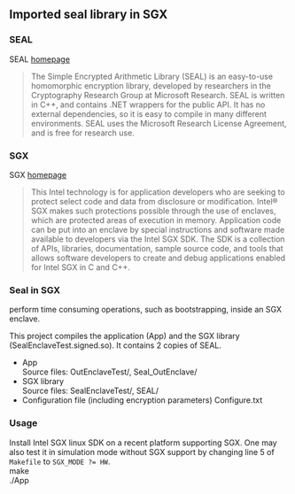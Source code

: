 ## Imported seal library in SGX

### SEAL
SEAL [homepage](https://www.microsoft.com/en-us/research/project/simple-encrypted-arithmetic-library/)
> The Simple Encrypted Arithmetic Library (SEAL) is an easy-to-use homomorphic encryption library, developed by researchers in the Cryptography Research Group at Microsoft Research. SEAL is written in C++, and contains .NET wrappers for the public API. It has no external dependencies, so it is easy to compile in many different environments. SEAL uses the Microsoft Research License Agreement, and is free for research use.

### SGX
SGX [homepage](https://software.intel.com/en-us/sgx)
> This Intel technology is for application developers who are seeking to protect select code and data from disclosure or modification. Intel® SGX makes such protections possible through the use of enclaves, which are protected areas of execution in memory. Application code can be put into an enclave by special instructions and software made available to developers via the Intel SGX SDK. The SDK is a collection of APIs, libraries, documentation, sample source code, and tools that allows software developers to create and debug applications enabled for Intel SGX in C and C++.


### Seal in SGX
perform time consuming operations, such as bootstrapping, inside an SGX enclave.

This project compiles the application (App) and the SGX library (SealEnclaveTest.signed.so). It contains 2 copies of SEAL.  
* App  
Source files: OutEnclaveTest/, Seal_OutEnclave/
* SGX library  
Source files: SealEnclaveTest/, SEAL/
* Configuration file (including encryption parameters)
Configure.txt

### Usage
Install Intel SGX linux SDK on a recent platform supporting SGX. One may also test it in simulation mode without SGX support by changing line 5 of ``Makefile`` to ```SGX_MODE ?= HW```.  
make  
./App
